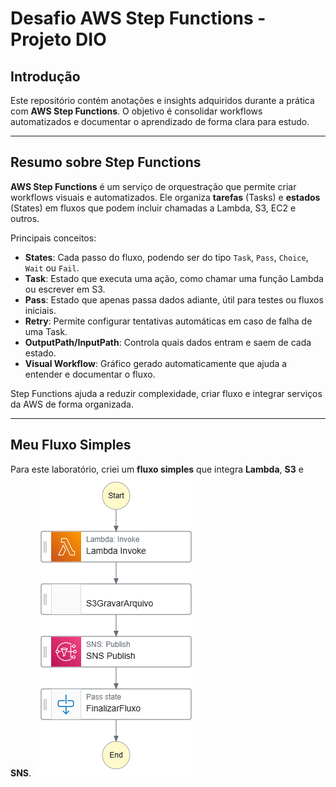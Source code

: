 # Desafio AWS Step Functions - Projeto DIO

## Introdução

Este repositório contém anotações e insights adquiridos durante a prática com **AWS Step Functions**. O objetivo é consolidar workflows automatizados e documentar o aprendizado de forma clara para estudo.

---

## Resumo sobre Step Functions

**AWS Step Functions** é um serviço de orquestração que permite criar workflows visuais e automatizados. Ele organiza **tarefas** (Tasks) e **estados** (States) em fluxos que podem incluir chamadas a Lambda, S3, EC2 e outros.

Principais conceitos:
- **States**: Cada passo do fluxo, podendo ser do tipo `Task`, `Pass`, `Choice`, `Wait` ou `Fail`.
- **Task**: Estado que executa uma ação, como chamar uma função Lambda ou escrever em S3.
- **Pass**: Estado que apenas passa dados adiante, útil para testes ou fluxos iniciais.
- **Retry**: Permite configurar tentativas automáticas em caso de falha de uma Task.
- **OutputPath/InputPath**: Controla quais dados entram e saem de cada estado.
- **Visual Workflow**: Gráfico gerado automaticamente que ajuda a entender e documentar o fluxo.

Step Functions ajuda a reduzir complexidade, criar fluxo e integrar serviços da AWS de forma organizada.

---

## Meu Fluxo Simples

Para este laboratório, criei um **fluxo simples** que integra **Lambda**, **S3** e **SNS**. 
![Fluxo Step Functions](images/fluxo.png)



